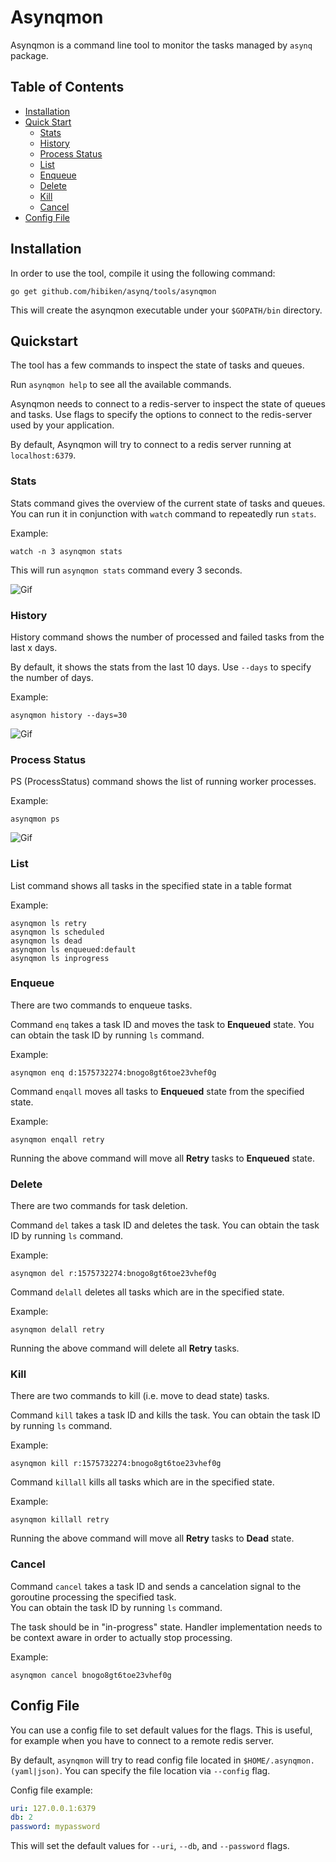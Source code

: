 # Asynqmon

Asynqmon is a command line tool to monitor the tasks managed by `asynq` package.

## Table of Contents

- [Installation](#installation)
- [Quick Start](#quick-start)
  - [Stats](#stats)
  - [History](#history)
  - [Process Status](#process-status)
  - [List](#list)
  - [Enqueue](#enqueue)
  - [Delete](#delete)
  - [Kill](#kill)
  - [Cancel](#cancel)
- [Config File](#config-file)

## Installation

In order to use the tool, compile it using the following command:

    go get github.com/hibiken/asynq/tools/asynqmon

This will create the asynqmon executable under your `$GOPATH/bin` directory.

## Quickstart

The tool has a few commands to inspect the state of tasks and queues.

Run `asynqmon help` to see all the available commands.

Asynqmon needs to connect to a redis-server to inspect the state of queues and tasks. Use flags to specify the options to connect to the redis-server used by your application.

By default, Asynqmon will try to connect to a redis server running at `localhost:6379`.

### Stats

Stats command gives the overview of the current state of tasks and queues. You can run it in conjunction with `watch` command to repeatedly run `stats`.

Example:

    watch -n 3 asynqmon stats

This will run `asynqmon stats` command every 3 seconds.

![Gif](/docs/assets/asynqmon_stats.gif)

### History

History command shows the number of processed and failed tasks from the last x days.

By default, it shows the stats from the last 10 days. Use `--days` to specify the number of days.

Example:

    asynqmon history --days=30

![Gif](/docs/assets/asynqmon_history.gif)

### Process Status

PS (ProcessStatus) command shows the list of running worker processes.

Example:

    asynqmon ps

![Gif](/docs/assets/asynqmon_ps.gif)

### List

List command shows all tasks in the specified state in a table format

Example:

    asynqmon ls retry
    asynqmon ls scheduled
    asynqmon ls dead
    asynqmon ls enqueued:default
    asynqmon ls inprogress

### Enqueue

There are two commands to enqueue tasks.

Command `enq` takes a task ID and moves the task to **Enqueued** state. You can obtain the task ID by running `ls` command.

Example:

    asynqmon enq d:1575732274:bnogo8gt6toe23vhef0g

Command `enqall` moves all tasks to **Enqueued** state from the specified state.

Example:

    asynqmon enqall retry

Running the above command will move all **Retry** tasks to **Enqueued** state.

### Delete

There are two commands for task deletion.

Command `del` takes a task ID and deletes the task. You can obtain the task ID by running `ls` command.

Example:

    asynqmon del r:1575732274:bnogo8gt6toe23vhef0g

Command `delall` deletes all tasks which are in the specified state.

Example:

    asynqmon delall retry

Running the above command will delete all **Retry** tasks.

### Kill

There are two commands to kill (i.e. move to dead state) tasks.

Command `kill` takes a task ID and kills the task. You can obtain the task ID by running `ls` command.

Example:

    asynqmon kill r:1575732274:bnogo8gt6toe23vhef0g

Command `killall` kills all tasks which are in the specified state.

Example:

    asynqmon killall retry

Running the above command will move all **Retry** tasks to **Dead** state.

### Cancel

Command `cancel` takes a task ID and sends a cancelation signal to the goroutine processing the specified task.  
You can obtain the task ID by running `ls` command.

The task should be in "in-progress" state.
Handler implementation needs to be context aware in order to actually stop processing.

Example:

    asynqmon cancel bnogo8gt6toe23vhef0g

## Config File

You can use a config file to set default values for the flags.
This is useful, for example when you have to connect to a remote redis server.

By default, `asynqmon` will try to read config file located in
`$HOME/.asynqmon.(yaml|json)`. You can specify the file location via `--config` flag.

Config file example:

```yaml
uri: 127.0.0.1:6379
db: 2
password: mypassword
```

This will set the default values for `--uri`, `--db`, and `--password` flags.
